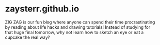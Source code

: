 # zaysterr.github.io

ZIG ZAG is our fun blog where anyone can spend their time procrastinating by reading about life hacks and drawing tutorials! Instead of studying for that huge final tomorrow, why not learn how to sketch an eye or eat a cupcake the real way?

